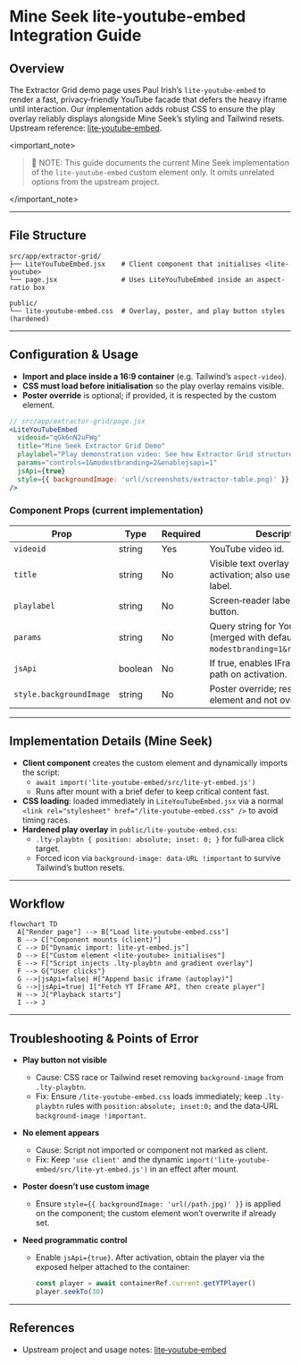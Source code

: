 # Mine Seek lite‑youtube‑embed Integration Guide

## Overview

The Extractor Grid demo page uses Paul Irish’s `lite-youtube-embed` to render a fast, privacy‑friendly YouTube facade that defers the heavy iframe until interaction. Our implementation adds robust CSS to ensure the play overlay reliably displays alongside Mine Seek’s styling and Tailwind resets. Upstream reference: [lite‑youtube‑embed](https://github.com/paulirish/lite-youtube-embed).

<important_note>

> 📝 NOTE: This guide documents the current Mine Seek implementation of the `lite-youtube-embed` custom element only. It omits unrelated options from the upstream project.

</important_note>

---

## File Structure

```
src/app/extractor-grid/
├── LiteYouTubeEmbed.jsx    # Client component that initialises <lite-youtube>
└── page.jsx                # Uses LiteYouTubeEmbed inside an aspect-ratio box

public/
└── lite-youtube-embed.css  # Overlay, poster, and play button styles (hardened)
```

---

## Configuration & Usage

- **Import and place inside a 16:9 container** (e.g. Tailwind’s `aspect-video`).
- **CSS must load before initialisation** so the play overlay remains visible.
- **Poster override** is optional; if provided, it is respected by the custom element.

```jsx
// src/app/extractor-grid/page.jsx
<LiteYouTubeEmbed
  videoid="qGk6nN2uFWg"
  title="Mine Seek Extractor Grid Demo"
  playlabel="Play demonstration video: See how Extractor Grid structures geological data"
  params="controls=1&modestbranding=2&enablejsapi=1"
  jsApi={true}
  style={{ backgroundImage: 'url(/screenshots/extractor-table.png)' }}
/>
```

### Component Props (current implementation)

| Prop | Type | Required | Description |
|------|------|----------|-------------|
| `videoid` | string | Yes | YouTube video id. |
| `title` | string | No | Visible text overlay before activation; also used for A11y label. |
| `playlabel` | string | No | Screen‑reader label for the play button. |
| `params` | string | No | Query string for YouTube Player (merged with defaults `modestbranding=1&rel=0&start=0`). |
| `jsApi` | boolean | No | If true, enables IFrame Player API path on activation. |
| `style.backgroundImage` | string | No | Poster override; respected by the element and not overwritten. |

---

## Implementation Details (Mine Seek)

- **Client component** creates the custom element and dynamically imports the script:
  - `await import('lite-youtube-embed/src/lite-yt-embed.js')`
  - Runs after mount with a brief defer to keep critical content fast.
- **CSS loading**: loaded immediately in `LiteYouTubeEmbed.jsx` via a normal `<link rel="stylesheet" href="/lite-youtube-embed.css" />` to avoid timing races.
- **Hardened play overlay** in `public/lite-youtube-embed.css`:
  - `.lty-playbtn { position: absolute; inset: 0; }` for full‑area click target.
  - Forced icon via `background-image: data-URL !important` to survive Tailwind’s button resets.

---

## Workflow

```mermaid
flowchart TD
  A["Render page"] --> B["Load lite-youtube-embed.css"]
  B --> C["Component mounts (client)"]
  C --> D["Dynamic import: lite-yt-embed.js"]
  D --> E["Custom element <lite-youtube> initialises"]
  E --> F["Script injects .lty-playbtn and gradient overlay"]
  F --> G{"User clicks"}
  G -->|jsApi=false| H["Append basic iframe (autoplay)"]
  G -->|jsApi=true| I["Fetch YT IFrame API, then create player"]
  H --> J["Playback starts"]
  I --> J
```

---

## Troubleshooting & Points of Error

- **Play button not visible**
  - Cause: CSS race or Tailwind reset removing `background-image` from `.lty-playbtn`.
  - Fix: Ensure `/lite-youtube-embed.css` loads immediately; keep `.lty-playbtn` rules with `position:absolute; inset:0;` and the data‑URL `background-image !important`.

- **No element appears**
  - Cause: Script not imported or component not marked as client.
  - Fix: Keep `'use client'` and the dynamic `import('lite-youtube-embed/src/lite-yt-embed.js')` in an effect after mount.

- **Poster doesn’t use custom image**
  - Ensure `style={{ backgroundImage: 'url(/path.jpg)' }}` is applied on the component; the custom element won’t overwrite if already set.

- **Need programmatic control**
  - Enable `jsApi={true}`. After activation, obtain the player via the exposed helper attached to the container:
    ```js
    const player = await containerRef.current.getYTPlayer()
    player.seekTo(30)
    ```

---

## References

- Upstream project and usage notes: [lite‑youtube‑embed](https://github.com/paulirish/lite-youtube-embed)
